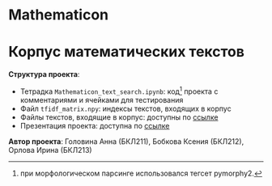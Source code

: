 # Mathematicon

# Корпус математических текстов

__Структура проекта__:
* Тетрадка `Mathematicon_text_search.ipynb`: код[^1] проекта с комментариями и ячейками для тестирования
* Файл `tfidf_matrix.npy`: индексы текстов, входящих в корпус
* Файлы текстов, входящие в корпус: доступны по [ссылке](https://drive.google.com/drive/folders/1PnoHs-9Vgv0uickuDpJl6Avf7ZvTEkD7?usp=sharing)
* Презентация проекта: доступна по [ссылке](https://docs.google.com/presentation/d/1xLlCiJ7m27YFkc-FGdOcrzQDHTA3ZGncipvMKj2H5PA/edit?usp=sharing)

__Автор проекта__: Головина Анна (БКЛ211), Бобкова Ксения (БКЛ212), Орлова Ирина (БКЛ213)

[^1]: при морфологическом парсинге использовался тегсет pymorphy2.


